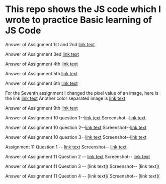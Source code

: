 # This repo shows the JS code which I wrote to practice Basic learning of JS Code

Answer of Assignment 1st and 2nd [link text](https://github.com/ChinmoyDas12/Code-practice/blob/main/Class_1%262)

Answer of Assignment 3ed [link text](https://github.com/ChinmoyDas12/Code-practice/blob/main/Class_3_practice)

Answer of Assignment 4th [link text](https://github.com/ChinmoyDas12/Code-practice/blob/main/Class_4_practice)

Answer of Assignment 5th [link text](https://github.com/ChinmoyDas12/Code-practice/blob/main/Class_5_practice)

Answer of Assignment 6th [link text](https://github.com/ChinmoyDas12/Basic_JS_Code_Practice/blob/main/Class_6_practice)

For the Seventh assignment I changed the pixel value of an image, here is the link [link text](https://github.com/ChinmoyDas12/Basic_JS_Code_Practice/blob/main/gray-emoji.png)
Another color separated image is [link text](https://github.com/ChinmoyDas12/Basic_JS_Code_Practice/blob/main/Image%20color%20seperated.png)

Answer of Assignment 9th [link text](https://code.earthengine.google.com/b96535f5994c34d905104174d814bced)

Answer of Assignment 10 question 1--[link text](https://code.earthengine.google.com/b913184d535fd3a95262143918b141ae)
Screenshot--[link text](https://github.com/ChinmoyDas12/Basic_JS_Code_Practice/blob/a3ffad78440f4e3291b83e884d45aca9e4f2131e/1.png)

Answer of Assignment 10 question 2--[link text](https://code.earthengine.google.com/482790588a61da0a224421458745e1a4)
Screenshot--[link text](https://github.com/ChinmoyDas12/Basic_JS_Code_Practice/blob/77cbde174c123ede00707296b0dca0140826f6ff/2.png)

Answer of Assignment 10 question 3--[link text](https://code.earthengine.google.com/1e9c94e22016fe7e07e0060e21d5a9c2)
Screenshot--[link text](https://github.com/ChinmoyDas12/Basic_JS_Code_Practice/blob/77cbde174c123ede00707296b0dca0140826f6ff/3.png)

Assignment 11 Question 1 -- [link text](https://code.earthengine.google.com/2d034b18324d6bd00ce3bbef7f83e06a)
Screenshot-- [link text](https://github.com/ChinmoyDas12/Basic_JS_Code_Practice/blob/230e9c591d357218ac5b9fe71bd370c5f890d8f1/1.png)

Answer of Assignment 11 Question 2 -- [link text](https://code.earthengine.google.com/b52b753df580d993eef87885c9268385)
Screenshot-- [link text](https://github.com/ChinmoyDas12/Basic_JS_Code_Practice/blob/e967e3ef100f5167f8441579cc7562a9c70ba76d/2.png)

Answer of Assignment 11 Question 3 -- [link text](
Screenshot-- [link text](

Answer of Assignment 11 Question 4 -- [link text](
Screenshot-- [link text](


